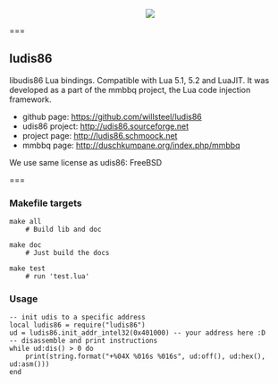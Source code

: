 <p align="center"><a href="http://lua.org"><img src="http://ludis86.schmoock.net/lua-logo-ludis86.png"></a></p>
===

## ludis86

libudis86 Lua bindings. Compatible with Lua 5.1, 5.2 and LuaJIT. It was developed as a part of the mmbbq project, the Lua code injection framework.

 * github page:    https://github.com/willsteel/ludis86
 * udis86 project: http://udis86.sourceforge.net
 * project page:   http://ludis86.schmoock.net
 * mmbbq page:     http://duschkumpane.org/index.php/mmbbq

We use same license as udis86: FreeBSD


===

### Makefile targets
    make all
        # Build lib and doc
    
    make doc
        # Just build the docs
    
    make test
        # run 'test.lua'

### Usage
    -- init udis to a specific address
    local ludis86 = require("ludis86")
    ud = ludis86.init_addr_intel32(0x401000) -- your address here :D	
    -- disassemble and print instructions
    while ud:dis() > 0 do
        print(string.format("+%04X %016s %016s", ud:off(), ud:hex(), ud:asm()))
    end
  
